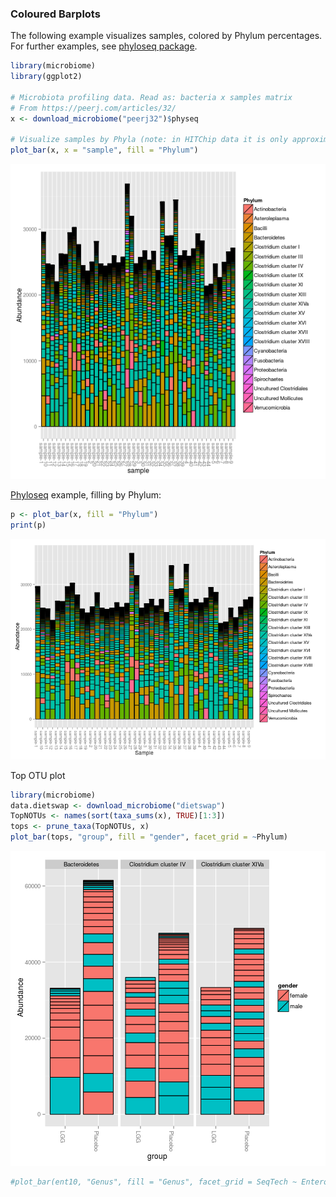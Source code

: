 ### Coloured Barplots

The following example visualizes samples, colored by Phylum
percentages. For further examples, see [phyloseq
package](http://joey711.github.io/phyloseq/plot_bar-examples.html).


```r
library(microbiome)
library(ggplot2)

# Microbiota profiling data. Read as: bacteria x samples matrix
# From https://peerj.com/articles/32/
x <- download_microbiome("peerj32")$physeq

# Visualize samples by Phyla (note: in HITChip data it is only approximately Phylum level)
plot_bar(x, x = "sample", fill = "Phylum")
```

![plot of chunk barplot](figure/barplot-1.png) 


[Phyloseq](http://joey711.github.io/phyloseq/plot_bar-examples.html) example, filling by Phylum:


```r
p <- plot_bar(x, fill = "Phylum")
print(p)
```

![plot of chunk taxbar](figure/taxbar-1.png) 


Top OTU plot


```r
library(microbiome)
data.dietswap <- download_microbiome("dietswap")
TopNOTUs <- names(sort(taxa_sums(x), TRUE)[1:3])
tops <- prune_taxa(TopNOTUs, x)
plot_bar(tops, "group", fill = "gender", facet_grid = ~Phylum)
```

![plot of chunk topotu](figure/topotu-1.png) 

```r
#plot_bar(ent10, "Genus", fill = "Genus", facet_grid = SeqTech ~ Enterotype)
```



